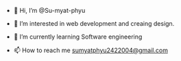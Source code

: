 - 👋 Hi, I’m @Su-myat-phyu
- 👀 I’m interested in web development and creaing design.
- 🌱 I’m currently learning Software engineering

- 📫 How to reach me sumyatphyu2422004@gmail.com


<!---
Su-myat-phyu/Su-myat-phyu is a ✨ special ✨ repository because its `README.md` (this file) appears on your GitHub profile.
You can click the Preview link to take a look at your changes.
--->
